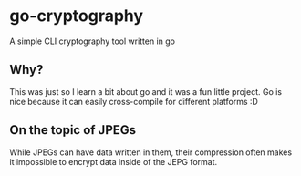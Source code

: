 # go-cryptography
A simple CLI cryptography tool written in go

## Why?
This was just so I learn a bit about go and it was a fun little project. Go is nice because it can easily cross-compile for different platforms :D

## On the topic of JPEGs
While JPEGs can have data written in them, their compression often makes it impossible to encrypt data inside of the JEPG format.
